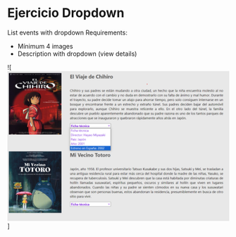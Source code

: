 # Ejercicio Dropdown
List events with dropdown
Requirements:
- Mínimum 4 images
- Description with dropdown (view details)

![![Alt text](Dropdown.png)]